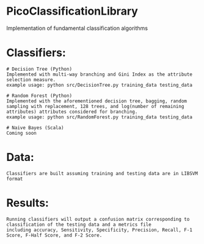 # PicoClassificationLibrary
Implementation of fundamental classification algorithms

  # Classifiers:
  
    # Decision Tree (Python)
    Implemented with multi-way branching and Gini Index as the attribute selection measure.
    example usage: python src/DecisionTree.py training_data testing_data

    # Random Forest (Python)
    Implemented with the aforementioned decision tree, bagging, random sampling with replacement, 128 trees, and log(number of remaining attributes) attributes considered for branching.
    example usage: python src/RandomForest.py training_data testing_data

    # Naive Bayes (Scala)
    Coming soon
    
  # Data:
    Classifiers are built assuming training and testing data are in LIBSVM format
   
  # Results:
    Running classifiers will output a confusion matrix corresponding to classification of the testing data and a metrics file
    including accuracy, Sensitivity, Specificity, Precision, Recall, F-1 Score, F-Half Score, and F-2 Score.
    
    
   
